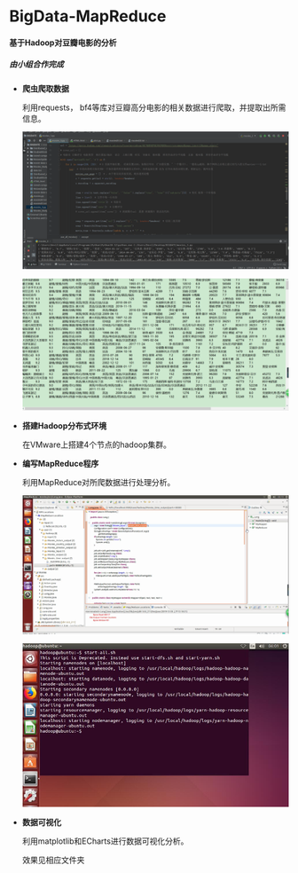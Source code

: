 # BigData-MapReduce

#### 基于Hadoop对豆瓣电影的分析
##### 由小组合作完成

- **爬虫爬取数据**

    利用requests， bf4等库对豆瓣高分电影的相关数据进行爬取，并提取出所需信息。

    ![](img/image14.png)

    ![](img/image15.png)

- **搭建Hadoop分布式环境**

    在VMware上搭建4个节点的hadoop集群。

- **编写MapReduce程序**

    利用MapReduce对所爬数据进行处理分析。

    ![](img/image17.png)

    ![](img/image16.jpeg)

- **数据可视化**

    利用matplotlib和ECharts进行数据可视化分析。
    
    效果见相应文件夹
